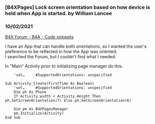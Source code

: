 ### [B4XPages] Lock screen orientation based on how device is held when App is started. by William Lancee
### 10/02/2021
[B4X Forum - B4A - Code snippets](https://www.b4x.com/android/forum/threads/134764/)

I have an App that can handle both orientations, so I wanted the user's preference to be reflected in how the App was oriented.  
I searched the Forum, but I couldn't find what I needed.  
  
In "Main" Activity prior to initializing page manager do this.  

```B4X
    'set…     #SupportedOrientations: unspecified  
  
Sub Activity_Create(FirstTime As Boolean)  
    'set…     #SupportedOrientations: unspecified  
    Dim ph As Phone  
    If Activity.width < Activity.Height Then ph.SetScreenOrientation(7) Else ph.SetScreenOrientation(6)  
  
    Dim pm As B4XPagesManager  
    pm.Initialize(Activity)  
End Sub
```